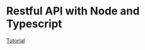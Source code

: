 # Restful API with Node and Typescript
<a href='http://mherman.org/blog/2016/11/05/developing-a-restful-api-with-node-and-typescript/#.WI47GNwrK01'/>Tutorial<a>